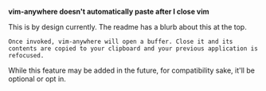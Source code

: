 **vim-anywhere doesn't automatically paste after I close vim**

This is by design currently. The readme has a blurb about this at the top.

```
Once invoked, vim-anywhere will open a buffer. Close it and its
contents are copied to your clipboard and your previous application is
refocused.
```

While this feature may be added in the future, for compatibility sake,
it'll be optional or opt in.

